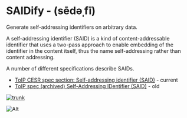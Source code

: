 # SAIDify - (sēdəˌfī)
Generate self-addressing identifiers on arbitrary data.

A self-addressing identifier (SAID) is a kind of content-addressable identifier that uses a two-pass approach to enable
embedding of the identifier in the content itself, thus the name self-addressing rather than content addressing.

A number of different specifications describe SAIDs.

- [ToIP CESR spec section: Self-addressing identifier (SAID)](https://trustoverip.github.io/tswg-cesr-specification/#self-addressing-identifier-said) - current
- [ToIP spec (archived) Self-Addressing IDentifier (SAID)](https://trustoverip.github.io/tswg-said-specification/draft-ssmith-said.html) - old

[![trunk](https://github.com/kentbull/saidify/actions/workflows/trunk.yaml/badge.svg)](https://github.com/kentbull/saidify/actions/workflows/trunk.yaml)


![Alt](https://repobeats.axiom.co/api/embed/3c932f1cb76da4ad21328bfdd0ad1c6fbbe76a0b.svg 'Repobeats analytics image')
